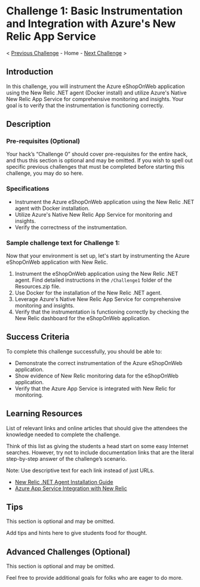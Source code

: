 # Challenge 1: Basic Instrumentation and Integration with Azure's New Relic App Service

< [Previous Challenge](link-to-previous) - Home - [Next Challenge](link-to-next) >

## Introduction

In this challenge, you will instrument the Azure eShopOnWeb application using the New Relic .NET agent (Docker install) and utilize Azure's Native New Relic App Service for comprehensive monitoring and insights. Your goal is to verify that the instrumentation is functioning correctly.

## Description

### Pre-requisites (Optional)

Your hack’s “Challenge 0” should cover pre-requisites for the entire hack, and thus this section is optional and may be omitted. If you wish to spell out specific previous challenges that must be completed before starting this challenge, you may do so here.

### Specifications

- Instrument the Azure eShopOnWeb application using the New Relic .NET agent with Docker installation.
- Utilize Azure's Native New Relic App Service for monitoring and insights.
- Verify the correctness of the instrumentation.

### Sample challenge text for Challenge 1:

Now that your environment is set up, let's start by instrumenting the Azure eShopOnWeb application with New Relic.

1. Instrument the eShopOnWeb application using the New Relic .NET agent. Find detailed instructions in the `/Challenge1` folder of the Resources.zip file.
2. Use Docker for the installation of the New Relic .NET agent.
3. Leverage Azure's Native New Relic App Service for comprehensive monitoring and insights.
4. Verify that the instrumentation is functioning correctly by checking the New Relic dashboard for the eShopOnWeb application.

## Success Criteria

To complete this challenge successfully, you should be able to:

- Demonstrate the correct instrumentation of the Azure eShopOnWeb application.
- Show evidence of New Relic monitoring data for the eShopOnWeb application.
- Verify that the Azure App Service is integrated with New Relic for monitoring.

## Learning Resources

List of relevant links and online articles that should give the attendees the knowledge needed to complete the challenge.

Think of this list as giving the students a head start on some easy Internet searches. However, try not to include documentation links that are the literal step-by-step answer of the challenge’s scenario.

Note: Use descriptive text for each link instead of just URLs.

- [New Relic .NET Agent Installation Guide](link-to-new-relic-dotnet-installation)
- [Azure App Service Integration with New Relic](link-to-azure-app-service-new-relic)

## Tips

This section is optional and may be omitted.

Add tips and hints here to give students food for thought.

## Advanced Challenges (Optional)

This section is optional and may be omitted.

Feel free to provide additional goals for folks who are eager to do more.

